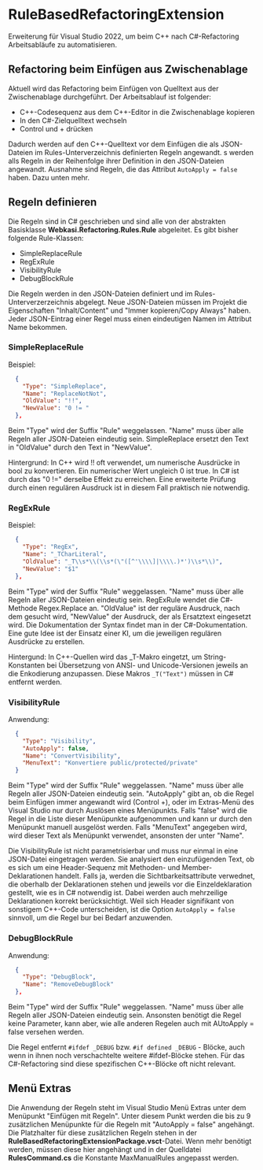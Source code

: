 # RuleBasedRefactoringExtension
Erweiterung für Visual Studio 2022, um beim C++ nach C#-Refactoring Arbeitsabläufe zu automatisieren.

## Refactoring beim Einfügen aus Zwischenablage
Aktuell wird das Refactoring beim Einfügen von Quelltext aus der Zwischenablage durchgeführt. Der Arbeitsablauf ist folgender:
- C++-Codesequenz aus dem C++-Editor in die Zwischenablage kopieren
- In den C#-Zielquelltext wechseln
- Control und + drücken

Dadurch werden auf den C++-Quelltext vor dem Einfügen die als JSON-Dateien im Rules-Unterverzeichnis definierten Regeln angewandt. s werden alls Regeln in der Reihenfolge ihrer Definition in den JSON-Dateien angewandt. Ausnahme sind Regeln, die das Attribut ```AutoApply = false``` haben. Dazu unten mehr.

## Regeln definieren
Die Regeln sind in C# geschrieben und sind alle von der abstrakten Basisklasse __Webkasi.Refactoring.Rules.Rule__ abgeleitet. Es gibt bisher folgende Rule-Klassen:
- SimpleReplaceRule
- RegExRule
- VisibilityRule
- DebugBlockRule

Die Regeln werden in den JSON-Dateien definiert und im Rules-Unterverzerzeichnis abgelegt. Neue JSON-Dateien müssen im Projekt die Eigenschaften "Inhalt/Content" und "Immer kopieren/Copy Always" haben. Jeder JSON-Eintrag einer Regel muss einen eindeutigen Namen im Attribut Name bekommen.

### SimpleReplaceRule
Beispiel:
```JSON
  {
    "Type": "SimpleReplace",
    "Name": "ReplaceNotNot",
    "OldValue": "!!",
    "NewValue": "0 != "
  },
```
Beim "Type" wird der Suffix "Rule" weggelassen. "Name" muss über alle Regeln aller JSON-Dateien eindeutig sein. SimpleReplace ersetzt den Text in "OldValue" durch den Text in "NewValue".

Hintergrund: In C++ wird !! oft verwendet, um numerische Ausdrücke in bool zu konvertieren. Ein numerischer Wert ungleich 0 ist true. In C# ist durch das "0 !=" derselbe Effekt zu erreichen. Eine erweiterte Prüfung durch einen regulären Ausdruck ist in diesem Fall praktisch nie notwendig.

### RegExRule
Beispiel:
```JSON
  {
    "Type": "RegEx",
    "Name": "_TCharLiteral",
    "OldValue": "_T\\s*\\(\\s*(\"([^'\\\\]|\\\\.)*')\\s*\\)",
    "NewValue": "$1"
  },
```
Beim "Type" wird der Suffix "Rule" weggelassen. "Name" muss über alle Regeln aller JSON-Dateien eindeutig sein. RegExRule wendet die C#-Methode Regex.Replace an. "OldValue" ist der reguläre Ausdruck, nach dem gesucht wird, "NewValue" der Ausdruck, der als Ersatztext eingesetzt wird. Die Dokumentation der Syntax findet man in der C#-Dokumentation. Eine gute Idee ist der Einsatz einer KI, um die jeweiligen regulären Ausdrücke zu erstellen.

Hintergund: In C++-Quellen wird das _T-Makro eingetzt, um String-Konstanten bei Übersetzung von ANSI- und Unicode-Versionen jeweils an die Enkodierung anzupassen. Diese Makros ```_T("Text")``` müssen in C# entfernt werden.

### VisibilityRule
Anwendung:
```JSON
  {
    "Type": "Visibility",
    "AutoApply": false,
    "Name": "ConvertVisibility",
    "MenuText": "Konvertiere public/protected/private"
  }
```
Beim "Type" wird der Suffix "Rule" weggelassen. "Name" muss über alle Regeln aller JSON-Dateien eindeutig sein. "AutoApply" gibt an, ob die Regel beim Einfügen immer angewandt wird (Control +), oder im Extras-Menü des Visual Studio nur durch Auslösen eines Menüpunkts. Falls "false" wird die Regel in die Liste dieser Menüpunkte aufgenommen und kann  ur durch den Menüpunkt manuell ausgelöst werden. Falls "MenuText" angegeben wird, wird dieser Text als Menüpunkt verwendet, ansonsten der unter "Name".

Die VisibilityRule ist nicht parametrisierbar und muss nur einmal in eine JSON-Datei eingetragen werden. Sie analysiert den einzufügenden Text, ob es sich um eine Header-Sequenz mit Methoden- und Member-Deklarationen handelt. Falls ja, werden die Sichtbarkeitsattribute verwednet, die oberhalb der Deklarationen stehen und jeweils vor die Einzeldeklaration gestellt, wie es in C# notwendig ist. Dabei werden auch mehrzeilige Deklarationen korrekt berücksichtigt. Weil sich Header signifikant von sonstigem C++-Code unterscheiden, ist die Option ```AutoApply = false``` sinnvoll, um die Regel bur bei Bedarf anzuwenden.

### DebugBlockRule
Anwendung:
```JSON
  {
    "Type": "DebugBlock",
    "Name": "RemoveDebugBlock"
  },
```
Beim "Type" wird der Suffix "Rule" weggelassen. "Name" muss über alle Regeln aller JSON-Dateien eindeutig sein. Ansonsten benötigt die Regel keine Parameter, kann aber, wie alle anderen Regelen auch mit AUtoApply = false versehen werden.

Die Regel entfernt ```#ifdef _DEBUG``` bzw. ```#if defined _DEBUG``` - Blöcke, auch wenn in ihnen noch verschachtelte weitere #ifdef-Blöcke stehen. Für das C#-Refactoring sind diese spezifischen C++-Blöcke oft nicht relevant.

## Menü Extras
Die Anwendung der Regeln steht im Visual Studio Menü Extras unter dem Menüpunkt "Einfügen mit Regeln". Unter diesem Punkt werden die bis zu 9 zusätzlichen Menüpunkte für die Regeln mit "AutoApply = false" angehängt. Die Platzhalter für diese zusätzlichen Regeln stehen in der __RuleBasedRefactoringExtensionPackage.vsct__-Datei. Wenn mehr benötigt werden, müssen diese hier angehängt und in der Quelldatei __RulesCommand.cs__ die Konstante MaxManualRules angepasst werden.
